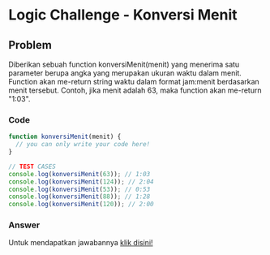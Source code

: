 # Logic Challenge - Konversi Menit

## Problem
Diberikan sebuah function konversiMenit(menit) yang menerima satu parameter berupa angka yang merupakan ukuran waktu dalam menit. Function akan me-return string waktu dalam format jam:menit berdasarkan menit tersebut. Contoh, jika menit adalah 63, maka function akan me-return "1:03".


### Code

```javascript
function konversiMenit(menit) {
  // you can only write your code here!
}

// TEST CASES
console.log(konversiMenit(63)); // 1:03
console.log(konversiMenit(124)); // 2:04
console.log(konversiMenit(53)); // 0:53
console.log(konversiMenit(88)); // 1:28
console.log(konversiMenit(120)); // 2:00
```

### Answer
Untuk mendapatkan jawabannya [klik disini!](answer.js)
